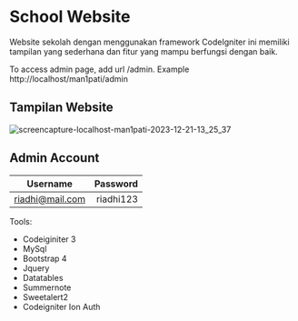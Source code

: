 # School Website
Website sekolah dengan menggunakan framework CodeIgniter ini memiliki tampilan yang sederhana dan fitur yang mampu berfungsi dengan baik.

To access admin page, add url /admin. Example http://localhost/man1pati/admin

## Tampilan Website
![screencapture-localhost-man1pati-2023-12-21-13_25_37](https://github.com/riadhiraznan/Kelompok1/assets/145758323/5eedb832-9937-4edd-8d7f-28a74b027cca)

## Admin Account
|    Username    | Password |
|:--------------:|---------:|
| riadhi@mail.com | riadhi123 |


Tools:
- Codeiginiter 3
- MySql
- Bootstrap 4
- Jquery
- Datatables
- Summernote
- Sweetalert2
- Codeigniter Ion Auth
